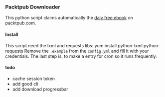 ### Packtpub Downloader
This python script claims automatically the [daly free ebook](https://www.packtpub.com/packt/offers/free-learning) on packtpub.com.

#### Install
This script need the lxml and requests libs:
    yum install python-lxml python-requests
Remove the `.example` from the `config.yml` and fill it with your credentials.
The last step is, to make a entry for cron so it runs frequently.

#### todo
- cache session token
- add good cli
- add download progressbar